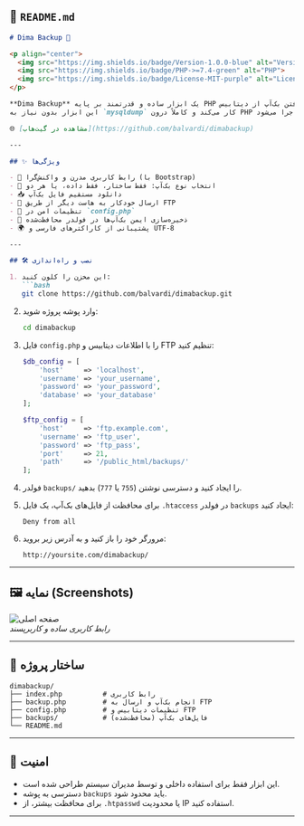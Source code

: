 ## 📄 `README.md`

```markdown
# Dima Backup 💾

<p align="center">
  <img src="https://img.shields.io/badge/Version-1.0.0-blue" alt="Version">
  <img src="https://img.shields.io/badge/PHP->=7.4-green" alt="PHP">
  <img src="https://img.shields.io/badge/License-MIT-purple" alt="License">
</p>

**Dima Backup** یک ابزار ساده و قدرتمند بر پایه PHP برای گرفتن بک‌آپ از دیتابیس MySQL با رابط کاربری زیبا و قابلیت ارسال خودکار به هاست دیگر از طریق FTP است.  
این ابزار بدون نیاز به `mysqldump` کار می‌کند و کاملاً درون PHP اجرا می‌شود.

🌐 [مشاهده در گیت‌هاب](https://github.com/balvardi/dimabackup)

---

## ✨ ویژگی‌ها

- 🎨 رابط کاربری مدرن و واکنش‌گرا (با Bootstrap)
- 🔁 انتخاب نوع بک‌آپ: فقط ساختار، فقط داده، یا هر دو
- 📥 دانلود مستقیم فایل بک‌آپ
- 🚀 ارسال خودکار به هاست دیگر از طریق FTP
- 🔐 تنظیمات امن در `config.php`
- 📁 ذخیره‌سازی ایمن بک‌آپ‌ها در فولدر محافظت‌شده
- 🌍 پشتیبانی از کاراکترهای فارسی و UTF-8

---

## 🛠️ نصب و راه‌اندازی

1. این مخزن را کلون کنید:
   ```bash
   git clone https://github.com/balvardi/dimabackup.git
   ```

2. وارد پوشه پروژه شوید:
   ```bash
   cd dimabackup
   ```

3. فایل `config.php` را با اطلاعات دیتابیس و FTP تنظیم کنید:
   ```php
   $db_config = [
       'host'     => 'localhost',
       'username' => 'your_username',
       'password' => 'your_password',
       'database' => 'your_database'
   ];

   $ftp_config = [
       'host'     => 'ftp.example.com',
       'username' => 'ftp_user',
       'password' => 'ftp_pass',
       'port'     => 21,
       'path'     => '/public_html/backups/'
   ];
   ```

4. فولدر `backups/` را ایجاد کنید و دسترسی نوشتن (`755` یا `777`) بدهید.

5. برای محافظت از فایل‌های بک‌آپ، یک فایل `.htaccess` در فولدر `backups` ایجاد کنید:
   ```
   Deny from all
   ```

6. مرورگر خود را باز کنید و به آدرس زیر بروید:
   ```
   http://yoursite.com/dimabackup/
   ```

---

## 🖼️ نمایه (Screenshots)

![صفحه اصلی](https://via.placeholder.com/800x500/2c3e50/ffffff?text=Dima+Backup+Interface)  
*رابط کاربری ساده و کاربرپسند*

---

## 🧩 ساختار پروژه

```
dimabackup/
├── index.php          # رابط کاربری
├── backup.php         # انجام بک‌آپ و ارسال به FTP
├── config.php         # تنظیمات دیتابیس و FTP
├── backups/           # فایل‌های بک‌آپ (محافظت‌شده)
└── README.md
```

---

## 🔐 امنیت

- این ابزار فقط برای استفاده داخلی و توسط مدیران سیستم طراحی شده است.
- دسترسی به پوشه `backups` باید محدود شود.
- برای محافظت بیشتر، از `.htpasswd` یا محدودیت IP استفاده کنید.

---
